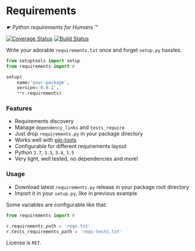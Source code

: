 # Requirements

*☛ Python requirements for Humans ™*

[![Coverage Status](https://coveralls.io/repos/github/socketubs/requirements/badge.svg?branch=master)](https://coveralls.io/github/socketubs/requirements?branch=master)
[![Build Status](https://travis-ci.org/socketubs/requirements.svg?branch=master)](https://travis-ci.org/socketubs/requirements)

Write your adorable `requirements.txt` once and forget `setup.py` hassles.

```python
from setuptools import setup
from requirements import r

setup(
    name='your-package',
    version='0.0.1',
    **r.requirements)
```

### Features

* Requirements discovery
* Manage `dependency_links` and `tests_require`
* Just drop `requirements.py` in your package directory
* Works well with [pip-tools](https://github.com/nvie/pip-tools)
* Configurable for different requirements layout
* Python `2.7`, `3.3`, `3.4`, `3.5`
* Very light, well tested, no dependencies and more!


### Usage

* Download latest `requirements.py` release in your package root directory
* Import it in your `setup.py`, like in previous example

Some variables are configurable like that:

```python
from requirements import r

r.requirements_path = 'reqs.txt'
r.tests_requirements_path = 'reqs-tests.txt'
```

License is `MIT`.
